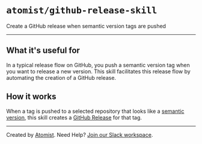 # `atomist/github-release-skill`

<!---atomist-skill-description:start--->

Create a GitHub release when semantic version tags are pushed

<!---atomist-skill-description:end--->

---

<!---atomist-skill-readme:start--->

## What it's useful for

In a typical release flow on GitHub, you push a semantic version tag when you
want to release a new version. This skill facilitates this release flow by
automating the creation of a GitHub release.

## How it works

When a tag is pushed to a selected repository that looks like a [semantic
version][semver], this skill creates a [GitHub Release][gh-release] for that
tag.

[semver]: https://semver.org/ "Semantic Versioning"
[gh-release]:
    https://docs.github.com/en/github/administering-a-repository/about-releases

<!---atomist-skill-readme:end--->

---

Created by [Atomist][atomist]. Need Help? [Join our Slack workspace][slack].

[atomist]: https://atomist.com/ "Atomist - How Teams Deliver Software"
[slack]: https://join.atomist.com/ "Atomist Community Slack"
